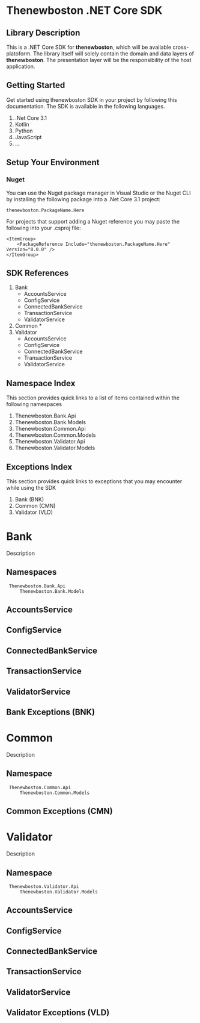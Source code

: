 # Thenewboston .NET Core SDK
## Library Description
This is a .NET Core SDK for **thenewboston**, which will be available cross-platoform. The library itself will solely contain the domain and data layers of **thenewboston**. The presentation layer will be the responsibility of the host application.


## Getting Started
Get started using thenewboston SDK in your project by following this documentation. The SDK is available in the following languages. 

 1. .Net Core 3.1
 2. Kotlin
 3. Python
 4. JavaScript
 5. ...

## Setup Your Environment
### Nuget
You can use the Nuget package manager in Visual Studio or the Nuget CLI by installing the following package into a .Net Core 3.1 project:

    thenewboston.PackageName.Here
    
For projects that support  adding  a Nuget reference you may paste the following into your .csproj file:

	<ItemGroup>
	    <PackageReference Include="thenewboston.PackageName.Here" Version="0.0.0" />
	</ItemGroup>

## SDK References
 1. Bank
	 * AccountsService
	 * ConfigService
	 * ConnectedBankService
	 * TransactionService
	 * ValidatorService
 2. Common
	 * 
 3. Validator
	 * AccountsService
	 * ConfigService
	 * ConnectedBankService
	 * TransactionService
	 * ValidatorService

## Namespace Index
This section provides quick links to a list of items contained within the following namespaces
 1. Thenewboston.Bank.Api
 2. Thenewboston.Bank.Models
 3. Thenewboston.Common.Api
 4. Thenewboston.Common.Models
 5. Thenewboston.Validator.Api
 6. Thenewboston.Validator.Models

## Exceptions Index
This section provides quick links to exceptions that you may encounter while using the SDK
 1. Bank (BNK)
 2. Common (CMN)
 3. Validator  (VLD)

# Bank
Description 
## Namespaces
	 Thenewboston.Bank.Api
         Thenewboston.Bank.Models
	 
## AccountsService
##  ConfigService
##  ConnectedBankService
##  TransactionService
##  ValidatorService
##  Bank Exceptions (BNK)

# Common
Description
## Namespace
	 Thenewboston.Common.Api
         Thenewboston.Common.Models
## Common Exceptions (CMN)

# Validator
Description
## Namespace
	 Thenewboston.Validator.Api
         Thenewboston.Validator.Models
## AccountsService
## ConfigService
## ConnectedBankService
## TransactionService
## ValidatorService
## Validator Exceptions (VLD)
